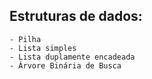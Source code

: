 ## Estruturas de dados:

    - Pilha
    - Lista simples
    - Lista duplamente encadeada
    - Árvore Binária de Busca

